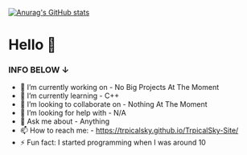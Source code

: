 [![Anurag's GitHub stats](https://github-readme-stats.vercel.app/api?username=TrpicalSky&show_icons=true&theme=radical)](https://github.com/anuraghazra/github-readme-stats)



# Hello 👋


### INFO BELOW ↓

- 🔭 I’m currently working on - No Big Projects At The Moment
- 🌱 I’m currently learning - C++ 
- 👯 I’m looking to collaborate on - Nothing At The Moment
- 🤔 I’m looking for help with - N/A
- 💬 Ask me about - Anything 
- 📫 How to reach me: - https://trpicalsky.github.io/TrpicalSky-Site/
- ⚡ Fun fact: I started programming when I was around 10
